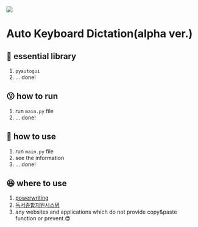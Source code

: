 <img src="https://img.shields.io/badge/version-0.1.0-black" />

# Auto Keyboard Dictation(alpha ver.)

## 🛒 essential library
1. `pyautogui`
2. ... done!

## 😗 how to run
1. run `main.py` file
2. ... done!

## 🤔 how to use
1. run `main.py` file
2. see the information
3. ... done!

## 😆 where to use
1. [powerwriting](https://www.powerwriting.co.kr/_homeVer4/)
2. [독서종합지원시스템](https://reading.pen.go.kr/r/newReading/main/main.jsp)
3. any websites and applications which do not provide copy&paste function or prevent.😍
